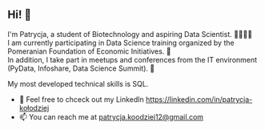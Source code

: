## Hi! 👋

I'm Patrycja, a student of Biotechnology and aspiring Data Scientist. 🧪🧙🏼‍♀️                                                                  
I am currently participating in Data Science training organized by the Pomeranian Foundation of Economic Initiatives. 🦄       
In addition, I take part in meetups and conferences from the IT environment (PyData, Infoshare, Data Science Summit). 🦩 

My most developed technical skills is SQL.

- 🌱  Feel free to chceck out my LinkedIn https://linkedin.com/in/patrycja-kołodziej
- 📫  You can reach me at patrycja.koodziej12@gmail.com 

<!---
PatrycjaKolodziej/PatrycjaKolodziej is a ✨ special ✨ repository because its `README.md` (this file) appears on your GitHub profile.
You can click the Preview link to take a look at your changes.
--->
